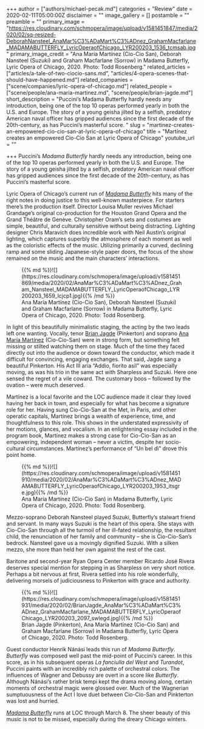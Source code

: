 +++
author = ["authors/michael-pecak.md"]
categories = "Review"
date = 2020-02-11T05:00:00Z
disclaimer = ""
image_gallery = []
postamble = ""
preamble = ""
primary_image = "https://res.cloudinary.com/schmopera/image/upload/v1581451847/media/2020/02/sq-resized-DeborahNansteel_AnaMar%C3%ADaMart%C3%ADnez_GrahamMacfarlane_MADAMABUTTERFLY_LyricOperaofChicago_LYR200203_1536_tcmsab.jpg"
primary_image_credit = "Ana María Martínez (Cio-Cio San), Deborah Nansteel (Suzuki) and  Graham Macfarlane (Sorrow) in Madama Butterfly, Lyric Opera of Chicago, 2020. Photo: Todd Rosenberg."
related_articles = ["articles/a-tale-of-two-ciocio-sans.md", "articles/4-opera-scenes-that-should-have-happened.md"]
related_companies = ["scene/companies/lyric-opera-of-chicago.md"]
related_people = ["scene/people/ana-maria-martinez.md", "scene/people/brian-jagde.md"]
short_description = "Puccini’s Madama Butterfly hardly needs any introduction, being one of the top 10 operas performed yearly in both the U.S. and Europe. The story of a young geisha jilted by a selfish, predatory American naval officer has gripped audiences since the first decade of the 20th-century, as has Puccini’s masterful score. "
slug = "martinez-creates-an-empowered-cio-cio-san-at-lyric-opera-of-chicago"
title = "Martínez creates an empowered Cio-Cio San at Lyric Opera of Chicago"
youtube_url = ""

+++
Puccini’s _Madama Butterfly_ hardly needs any introduction, being one of the top 10 operas performed yearly in both the U.S. and Europe. The story of a young geisha jilted by a selfish, predatory American naval officer has gripped audiences since the first decade of the 20th-century, as has Puccini’s masterful score.

Lyric Opera of Chicago’s current run of [_Madama Butterfly_](https://www.lyricopera.org/productions/2019-20/madama-butterfly/) hits many of the right notes in doing justice to this well-known masterpiece. For starters there’s the production itself. Director Louisa Muller revives Michael Grandage’s original co-production for the Houston Grand Opera and the Grand Théâtre de Genève. Christopher Oram’s sets and costumes are simple, beautiful, and culturally sensitive without being distracting. Lighting designer Chris Maravich does incredible work with Neil Austin’s original lighting, which captures superbly the atmosphere of each moment as well as the coloristic effects of the music. Utilizing primarily a curved, declining ramp and some sliding Japanese-style paper doors, the focus of the show remained on the music and the main characters’ interactions.

<figure data-type="image">{{% md %}}![](https://res.cloudinary.com/schmopera/image/upload/v1581451869/media/2020/02/AnaMar%C3%ADaMart%C3%ADnez_Graham_Nansteel_MADAMABUTTERFLY_LyricOperaofChicago_LYR200203_1659_lcjcp1.jpg){{% /md %}}

<figcaption>Ana María Martínez (Cio-Cio San), Deborah Nansteel (Suzuki) and  Graham Macfarlane (Sorrow) in Madama Butterfly, Lyric Opera of Chicago, 2020. Photo: Todd Rosenberg.</figcaption>

</figure>

In light of this beautifully minimalistic staging, the acting by the two leads left one wanting. Vocally, tenor [Brian Jagde](/scene/people/brian-jagde/) (Pinkerton) and soprano [Ana María Martínez](/scene/people/ana-maria-martinez/) (Cio-Cio-San) were in strong form, but something felt missing or stilted watching them on stage. Much of the time they faced directly out into the audience or down toward the conductor, which made it difficult for convincing, engaging exchanges. That said, Jagde sang a beautiful Pinkerton. His Act III aria “Addio, fiorito asil” was especially moving, as was his trio in the same act with Sharpless and Suzuki. Here one sensed the regret of a vile coward. The customary boos – followed by the ovation – were much deserved.

Martínez is a local favorite and the LOC audience made it clear they loved having her back in town, and especially for what has become a signature role for her. Having sung Cio-Cio-San at the Met, in Paris, and other operatic capitals, Martínez brings a wealth of experience, time, and thoughtfulness to this role. This shows in the understated expressivity of her motions, glances, and vocalism. In an enlightening essay included in the program book, Martínez makes a strong case for Cio-Cio-San as an empowering, independent woman – never a victim, despite her socio-cultural circumstances. Martínez’s performance of “Un bel dì” drove this point home.

<figure data-type="image">{{% md %}}![](https://res.cloudinary.com/schmopera/image/upload/v1581451910/media/2020/02/AnaMar%C3%ADaMart%C3%ADnez_MADAMABUTTERFLY_LyricOperaofChicago_LYR200203_1953_itsgre.jpg){{% /md %}}

<figcaption>Ana María Martínez (Cio-Cio San) in Madama Butterfly, Lyric Opera of Chicago, 2020. Photo: Todd Rosenberg.</figcaption>

</figure>

Mezzo-soprano Deborah Nansteel played Suzuki, Butterfly’s stalwart friend and servant. In many ways Suzuki is the heart of this opera. She stays with Cio-Cio-San through all the turmoil of her ill-fated relationship, the resultant child, the renunciation of her family and community – she is Cio-Cio-San’s bedrock. Nansteel gave us a movingly dignified Suzuki. With a silken mezzo, she more than held her own against the rest of the cast.

Baritone and second-year Ryan Opera Center member Ricardo José Rivera deserves special mention for stepping in as Sharpless on very short notice. Perhaps a bit nervous at first, Rivera settled into his role wonderfully, delivering morsels of judiciousness to Pinkerton with grace and authority.

<figure data-type="image">{{% md %}}![](https://res.cloudinary.com/schmopera/image/upload/v1581451931/media/2020/02/BrianJagde_AnaMar%C3%ADaMart%C3%ADnez_GrahamMacfarlane_MADAMABUTTERFLY_LyricOperaofChicago_LYR200203_2097_swlegd.jpg){{% /md %}}

<figcaption>Brian Jagde (Pinkerton), Ana María Martínez (Cio-Cio San) and Graham Macfarlane (Sorrow) in Madama Butterfly, Lyric Opera of Chicago, 2020. Photo: Todd Rosenberg.</figcaption>

</figure>

Guest conductor Henrik Nánási leads this run of _Madama Butterfly_. _Butterfly_ was composed well past the mid-point of Puccini’s career. In this score, as in his subsequent operas _La fanciulla del West_ and _Turandot_, Puccini paints with an incredibly rich palette of orchestral colors. The influences of Wagner and Debussy are overt in a score like _Butterfly_. Although Nánási’s rather brisk tempi kept the drama moving along, certain moments of orchestral magic were glossed over. Much of the Wagnerian sumptuousness of the Act I love duet between Cio-Cio-San and Pinkterton was lost and hurried.

[_Madama Butterfly_](https://www.lyricopera.org/productions/2019-20/madama-butterfly/) runs at LOC through March 8. The sheer beauty of this music is not to be missed, especially during the dreary Chicago winters.